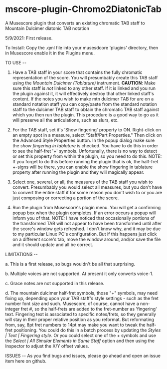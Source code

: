 # mscore-plugin-Chromo2DiatonicTab
A Musescore plugin that converts an existing chromatic TAB staff to Mountain Dulcimer diatonic TAB notation

5/9/2021: First release.

To Install: Copy the .qml file into your musesdcore 'plugins' directory, then in Musescore enable it in the Plugins menu.

TO USE --
   1. Have a TAB staff in your score that contains the fully chromatic representation of the score. You will presumbably create this TAB staff using the *Mountain Dulcimer (Tablature)* instrument. **CAUTION**: Make sure this staff is *not* linked to any other staff. If it is linked and you run the plugin against it, it will effectively destroy that other linked staff's content. If the notes you wish to make mtn dulcimer TAB for are on a standard notation staff you can copy/paste from the standard notation staff to the dulcimer TAB staff to obtain the chromatic TAB staff against which you then run the plugin. This procedure is a good way to go as it will preserve all the articulations, such as slurs, etc.
   
   2. For the TAB staff, set it's 'Show fingering' property to ON. Right-click on an empty spot in a measure, select "Staff/Part Properties." Then click on the Advanced Style Properties button. In the popup dialog make sure the *show fingering in tablature* is checked. You have to do this in order to see the half-fret '+' symbols. Unfortunally, there is no way to detect or set this property from within the plugin, so you need to do this. NOTE: If you forget to do this before running the plugin that is ok, the half-fret +-signs will be there, you can enable the show fingering in tablature property after running the plugin and they will magically appear.
   
   3. Select one, several, or all, the measures of the TAB staff you wish to convert. Presumbably you would select all measures, but you don't have to convert the entire staff if for some reason you don't wish to or you are just composing or correcting a portion of the score.
   
   4. Run the plugin from Musescore's plugin menu. You will get a confirming popup box when the plugin completes. If an error occurs a popup will inform you of that. NOTE: I have noticed that occasionally portions of the transformed TAB will not appear to have been transformed until after the score's window gets refreshed. I don't know why, and it may be due to my particular Linux PC's configuration. But if this happens just click on a different score's tab, move the window around, and/or save the file and it should update and all be correct.
   
LIMITATIONS --

   a. This is a first release, so bugs wouldn't be all that surprising.
   
   b. Multiple voices are not supported. At present it only converts voice-1.
   
   c. Grace notes are not supported in this release.
   
   d. The mountain dulcimer half-fret symbols, those "+" symbols, may need fixing up, depending upon your TAB staff's style settings - such as the fret number font size and such. Musescore, of course, cannot have a non-integer fret #, so the half-frets are added to the fret-number as 'fingering' text. Fingering text is associated to specific notes/frets, so they generally will stay in their proper relative position as you reformat. But reformating from, say, 8pt fret numbers to 14pt may make you want to tweak the half-fret positioning. You could do this in a batch process by updating the *Styles | Text | Fingering style*. Or you could select one of the + symbols and use the *Select | All Simular Elements in Same Staff* option and then using the Inspector to adjust the X/Y offset values.
   
ISSUES -- As you find bugs and issues, please go ahead and open an issue item here on github.
